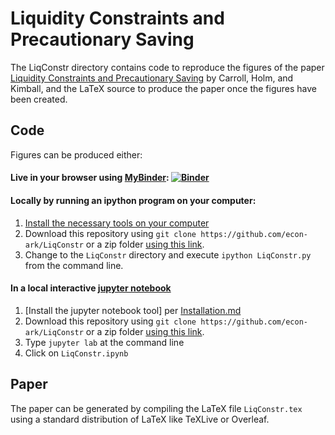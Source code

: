# Liquidity Constraints and Precautionary Saving

The LiqConstr directory contains code to reproduce the figures of the paper [Liquidity Constraints and Precautionary Saving](https://econ-ark.github.io/LiqConstr/) by Carroll, Holm, and Kimball,
and the LaTeX source to produce the paper once the figures have been created.

## Code 

Figures can be produced either:

#### Live in your browser using [MyBinder](https://mybinder.org): [![Binder](https://mybinder.org/badge_logo.svg)](http://econ-ark.org/materials/liqconstr?launch)

#### Locally by running an ipython program on your computer:
   1. [Install the necessary tools on your computer](https://github.com/econ-ark/HARK)
   2. Download this repository using `git clone https://github.com/econ-ark/LiqConstr` or a zip folder [using this link](https://github.com/econ-ark/LiqConstr/archive/master.zip).
   3. Change to the `LiqConstr` directory and execute `ipython LiqConstr.py` from the command line.
 
#### In a local interactive [jupyter notebook](https://jupyter.org)
   1. [Install the jupyter notebook tool] per [Installation.md](https://github.com/econ-ark/REMARK)
   2. Download this repository using `git clone https://github.com/econ-ark/LiqConstr` or a zip folder [using this link](https://github.com/econ-ark/LiqConstr/archive/master.zip).
   3. Type `jupyter lab` at the command line
   4. Click on `LiqConstr.ipynb`
	  
## Paper

The paper can be generated by compiling the LaTeX file `LiqConstr.tex` using a standard 
distribution of LaTeX like TeXLive or Overleaf.
